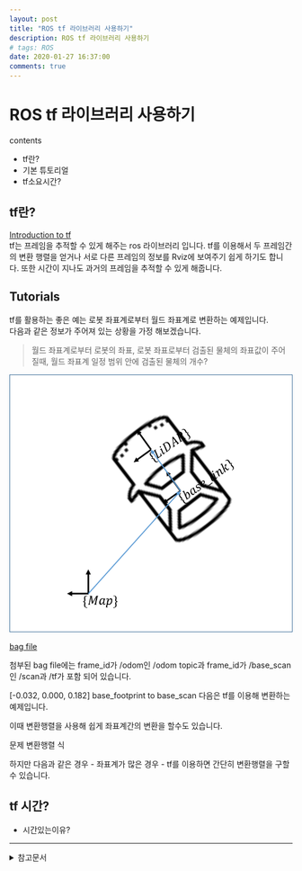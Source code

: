 ```yaml
---
layout: post
title: "ROS tf 라이브러리 사용하기"
description: ROS tf 라이브러리 사용하기
# tags: ROS
date: 2020-01-27 16:37:00
comments: true
---
```

# ROS tf 라이브러리 사용하기

contents
- tf란?
- 기본 튜토리얼
- tf소요시간?

## tf란?

[Introduction to tf](http://wiki.ros.org/tf/Tutorials/Introduction%20to%20tf)  
tf는 프레임을 추적할 수 있게 해주는 ros 라이브러리 입니다. tf를 이용해서 두 프레임간의 변환 행렬을 얻거나 서로 다른 프레임의 정보를 Rviz에 보여주기 쉽게 하기도 합니다. 또한 시간이 지나도 과거의 프레임을 추적할 수 있게 해줍니다.

## Tutorials

tf를 활용하는 좋은 예는 로봇 좌표계로부터 월드 좌표계로 변환하는 예제입니다.  
다음과 같은 정보가 주어져 있는 상황을 가정 해보겠습니다.

> 월드 좌표계로부터 로봇의 좌표, 로봇 좌표로부터 검출된 물체의 좌표값이 주어질때, 월드 좌표계 일정 범위 안에 검출된 물체의 개수?

![car](https://github.com/msc9533/msc9533.github.io/blob/master/image/car_tf4.png?raw=true=300x300)

[bag file](https://github.com/msc9533/msc9533.github.io/raw/master/_files/2020-01-30-13-12-20.bag)  

첨부된 bag file에는 frame_id가 /odom인 /odom topic과 frame_id가 /base_scan인 /scan과 /tf가 포함 되어 있습니다.

[-0.032, 0.000, 0.182] base_footprint to base_scan
다음은 tf를 이용해 변환하는 예제입니다.

이때 변환행렬을 사용해 쉽게 좌표계간의 변환을 할수도 있습니다.

문제 변환행렬 식

하지만 다음과 같은 경우 - 좌표계가 많은 경우 - tf를 이용하면 간단히 변환행렬을 구할수 있습니다.

## tf 시간?

- 시간있는이유?



---

<details>
<summary>참고문서</summary>
<div markdown="1">

- [TePRA2013_Foote.pdf](http://wiki.ros.org/Papers/TePRA2013_Foote?action=AttachFile&do=view&target=TePRA2013_Foote.pdf)
- [Transformation matrix](https://en.wikipedia.org/wiki/Transformation_matrix)
- [ROS wiki - tf tutorials](http://wiki.ros.org/tf/Tutorials)

</div>
</details>
<script id="dsq-count-scr" src="//msc9533.disqus.com/count.js" async></script>